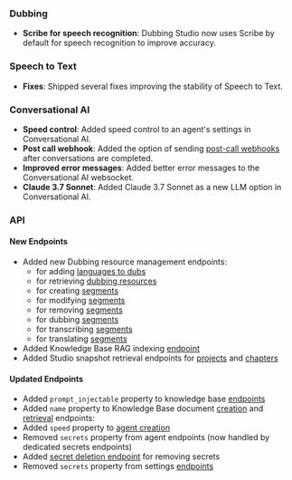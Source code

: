 ### Dubbing

- **Scribe for speech recognition**: Dubbing Studio now uses Scribe by default for speech recognition to improve accuracy.

### Speech to Text

- **Fixes**: Shipped several fixes improving the stability of Speech to Text.

### Conversational AI

- **Speed control**: Added speed control to an agent's settings in Conversational AI.
- **Post call webhook**: Added the option of sending [post-call webhooks](/docs/conversational-ai/customization/personalization/post-call-webhooks) after conversations are completed.
- **Improved error messages**: Added better error messages to the Conversational AI websocket.
- **Claude 3.7 Sonnet**: Added Claude 3.7 Sonnet as a new LLM option in Conversational AI.

### API

<Accordion title="View API changes">

#### New Endpoints

- Added new Dubbing resource management endpoints:
  - for adding [languages to dubs](/docs/api-reference/dubbing/resources/add-language)
  - for retrieving [dubbing resources](/docs/api-reference/dubbing/resources/get-resource)
  - for creating [segments](/docs/api-reference/dubbing/resources/create-segment)
  - for modifying [segments](/docs/api-reference/dubbing/resources/update-segment)
  - for removing [segments](/docs/api-reference/dubbing/resources/delete-segment)
  - for dubbing [segments](/docs/api-reference/dubbing/resources/dub-segment)
  - for transcribing [segments](/docs/api-reference/dubbing/resources/transcribe-segment)
  - for translating [segments](/docs/api-reference/dubbing/resources/translate-segment)
- Added Knowledge Base RAG indexing [endpoint](/docs/conversational-ai/api-reference/knowledge-base/compute-rag-index)
- Added Studio snapshot retrieval endpoints for [projects](/docs/api-reference/studio/get-project-snapshot) and [chapters](/docs/api-reference/studio/get-chapter-snapshot)

#### Updated Endpoints

- Added `prompt_injectable` property to knowledge base [endpoints](docs/api-reference/knowledge-base/get#response.body.prompt_injectable)
- Added `name` property to Knowledge Base document [creation](/docs/api-reference/knowledge-base/create-from-url#request.body.name) and [retrieval](/docs/api-reference/knowledge-base/get-document#response.body.name) endpoints:
- Added `speed` property to [agent creation](/docs/api-reference/agents/create#request.body.conversation_config.tts.speed)
- Removed `secrets` property from agent endpoints (now handled by dedicated secrets endpoints)
- Added [secret deletion endpoint](/docs/api-reference/workspace/secrets/delete) for removing secrets
- Removed `secrets` property from settings [endpoints](/docs/api-reference/workspace/get)

</Accordion>
